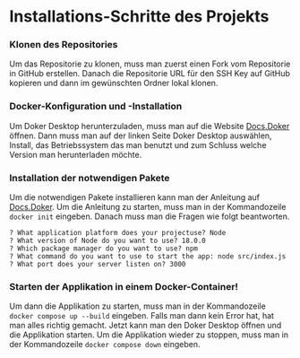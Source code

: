 # Installations-Schritte des Projekts

### Klonen des Repositories
Um das Repositorie zu klonen, muss man zuerst einen Fork vom Repositorie in GitHub erstellen. Danach die Repositorie URL für den SSH Key auf GitHub kopieren und dann im gewünschten Ordner lokal klonen.

### Docker-Konfiguration und -Installation
Um Doker Desktop herunterzuladen, muss man auf die Website [Docs.Doker](https://docs.docker.com/manuals/) öffnen. Dann muss man auf der linken Seite Doker Desktop auswählen, Install, das Betriebssystem das man benutzt und zum Schluss welche Version man herunterladen möchte.

### Installation der notwendigen Pakete
Um die notwendigen Pakete installieren kann man der Anleitung auf [Docs.Doker](https://docs.docker.com/guideslanguage/nodejs/containerize/). Um die Anleitung zu starten, muss man in der Kommandozeile ```docker init``` eingeben. Danach muss man die Fragen wie folgt beantworten.

```text
? What application platform does your projectuse? Node
? What version of Node do you want to use? 18.0.0
? Which package manager do you want to use? npm
? What command do you want to use to start the app: node src/index.js
? What port does your server listen on? 3000
```

### Starten der Applikation in einem Docker-Container!
Um dann die Applikation zu starten, muss man in der Kommandozeile ```docker compose up --build``` eingeben. Falls man dann kein Error hat, hat man alles richtig gemacht. Jetzt kann man den Doker Desktop öffnen und die Applikation starten. Um die Applikation wieder zu stoppen, muss man in der Kommandozeile ```docker compose down``` eingeben.